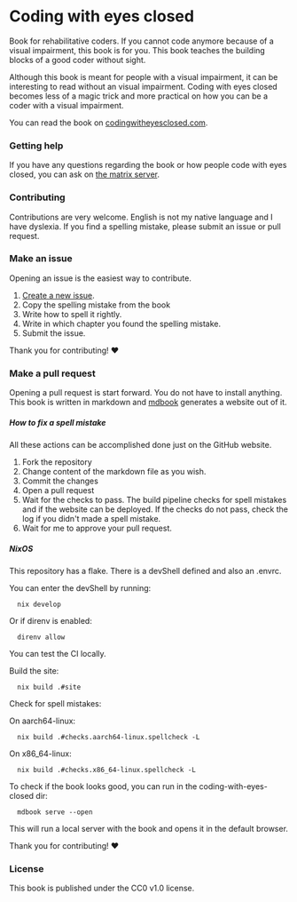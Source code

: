 # Coding with eyes closed

Book for rehabilitative coders.
If you cannot code anymore because of a visual impairment, this book is for you.
This book teaches the building blocks of a good coder without sight.

Although this book is meant for people with a visual impairment, it can be interesting to read without an visual impairment.
Coding with eyes closed becomes less of a magic trick and more practical on how you can be a coder with a visual impairment.

You can read the book on [codingwitheyesclosed.com](https://codingwitheyesclosed.com).

### Getting help

If you have any questions regarding the book or how people code with eyes closed, you can ask on [the matrix server](https://matrix.to/#/%23coding-with-eyes-closed:matrix.org).

### Contributing

Contributions are very welcome.
English is not my native language and I have dyslexia. 
If you find a spelling mistake, please submit an issue or pull request.

### Make an issue

Opening an issue is the easiest way to contribute.

1. [Create a new issue](https://github.com/sempruijs/coding-with-eyes-closed/issues/new).
2. Copy the spelling mistake from the book
3. Write how to spell it rightly.
4. Write in which chapter you found the spelling mistake.
5. Submit the issue.

Thank you for contributing! ♥

### Make a pull request

Opening a pull request is start forward.
You do not have to install anything.
This book is written in markdown and [mdbook](https://github.com/rust-lang/mdBook) generates a website out of it.

##### How to fix a spell mistake

All these actions can be accomplished done just on the GitHub website.

1. Fork the repository
2. Change content of the markdown file as you wish.
3. Commit the changes
4. Open a pull request
5. Wait for the checks to pass. The build pipeline checks for spell mistakes and if the website can be deployed. If the checks do not pass, check the log if you didn't made a spell mistake.
6. Wait for me to approve your pull request.

##### NixOS

This repository has a flake.
There is a devShell defined and also an .envrc.

You can enter the devShell by running:

```shell
  nix develop
```

Or if direnv is enabled:

```shell
  direnv allow
```

You can test the CI locally.

Build the site:

```shell
  nix build .#site
```

Check for spell mistakes:

On aarch64-linux:
```shell
  nix build .#checks.aarch64-linux.spellcheck -L
```

On x86_64-linux:
```shell
  nix build .#checks.x86_64-linux.spellcheck -L
```

To check if the book looks good, you can run in the coding-with-eyes-closed dir:

```shell
  mdbook serve --open
```

This will run a local server with the book and opens it in the default browser.

Thank you for contributing! ♥

### License

This book is published under the CC0 v1.0 license.


